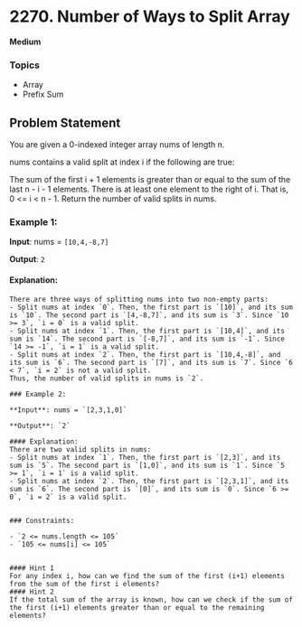 # 2270. Number of Ways to Split Array

**Medium**

### Topics

- Array
- Prefix Sum

## Problem Statement
You are given a 0-indexed integer array nums of length n.

nums contains a valid split at index i if the following are true:

The sum of the first i + 1 elements is greater than or equal to the sum of the last n - i - 1 elements.
There is at least one element to the right of i. That is, 0 <= i < n - 1.
Return the number of valid splits in nums.

 

### Example 1:

**Input**: nums = `[10,4,-8,7]`

**Output**: `2`

#### Explanation:
``` 
There are three ways of splitting nums into two non-empty parts:
- Split nums at index `0`. Then, the first part is `[10]`, and its sum is `10`. The second part is `[4,-8,7]`, and its sum is `3`. Since `10 >= 3`, `i = 0` is a valid split.
- Split nums at index `1`. Then, the first part is `[10,4]`, and its sum is `14`. The second part is `[-8,7]`, and its sum is `-1`. Since `14 >= -1`, `i = 1` is a valid split.
- Split nums at index `2`. Then, the first part is `[10,4,-8]`, and its sum is `6`. The second part is `[7]`, and its sum is `7`. Since `6 < 7`, `i = 2` is not a valid split.
Thus, the number of valid splits in nums is `2`.

### Example 2:

**Input**: nums = `[2,3,1,0]`

**Output**: `2`

#### Explanation: 
There are two valid splits in nums:
- Split nums at index `1`. Then, the first part is `[2,3]`, and its sum is `5`. The second part is `[1,0]`, and its sum is `1`. Since `5 >= 1`, `i = 1` is a valid split. 
- Split nums at index `2`. Then, the first part is `[2,3,1]`, and its sum is `6`. The second part is `[0]`, and its sum is `0`. Since `6 >= 0`, `i = 2` is a valid split.
 

### Constraints:

- `2 <= nums.length <= 105`
- `105 <= nums[i] <= 105`


#### Hint 1
For any index i, how can we find the sum of the first (i+1) elements from the sum of the first i elements?
#### Hint 2
If the total sum of the array is known, how can we check if the sum of the first (i+1) elements greater than or equal to the remaining elements?
